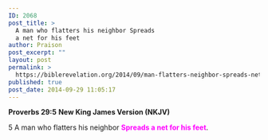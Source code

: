 ```yaml
---
ID: 2068
post_title: >
  A man who flatters his neighbor Spreads
  a net for his feet
author: Praison
post_excerpt: ""
layout: post
permalink: >
  https://biblerevelation.org/2014/09/man-flatters-neighbor-spreads-net-feet/
published: true
post_date: 2014-09-29 11:05:17
---
```

<strong>Proverbs 29:5</strong>
<strong> New King James Version (NKJV)</strong>

5 A man who flatters his neighbor
<span style="color: #ff00ff;"><strong>Spreads a net for his feet</strong></span>.